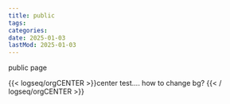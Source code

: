 ```yaml
---
title: public
tags:
categories:
date: 2025-01-03
lastMod: 2025-01-03
---
```

public page



{{< logseq/orgCENTER >}}center test.... how to change bg?
{{< / logseq/orgCENTER >}}






